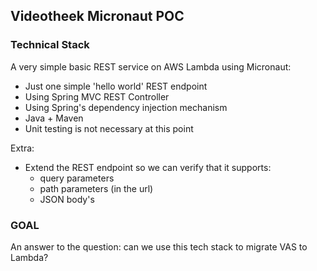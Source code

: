 ## Videotheek Micronaut POC

### Technical Stack

A very simple basic REST service on AWS Lambda using Micronaut:

* Just one simple 'hello world' REST endpoint
* Using Spring MVC REST Controller
* Using Spring's dependency injection mechanism
* Java + Maven
* Unit testing is not necessary at this point

Extra:

* Extend the REST endpoint so we can verify that it supports:
  * query parameters
  * path parameters (in the url)
  * JSON body's

### GOAL
An answer to the question: can we use this tech stack to migrate VAS to Lambda?

